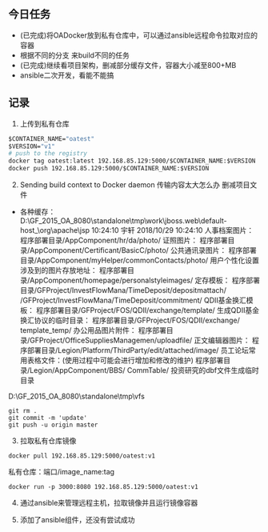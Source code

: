 ## 今日任务
- (已完成)将OADocker放到私有仓库中，可以通过ansible远程命令拉取对应的容器
- 根据不同的分支 来build不同的任务
- (已完成)继续看项目架构，删减部分缓存文件，容器大小减至800+MB
- ansible二次开发，看能不能搞

## 记录
1. 上传到私有仓库
```Dockerfile
$CONTAINER_NAME="oatest"
$VERSION="v1"
# push to the registry
docker tag oatest:latest 192.168.85.129:5000/$CONTAINER_NAME:$VERSION
docker push 192.168.85.129:5000/$CONTAINER_NAME:$VERSION
```

2. Sending build context to Docker daemon 传输内容太大怎么办
删减项目文件
- 各种缓存：D:\GF_2015_OA_8080\standalone\tmp\work\jboss.web\default-host\_\org\apache\jsp
10:24:10
宇轩 2018/10/29 10:24:10
人事档案图片：
程序部署目录/AppComponent/hr/da/photo/
证照图片：
程序部署目录/AppComponent/Certificant/BasicC/photo/
公共通讯录图片：
程序部署目录/AppComponent/myHelper/commonContacts/photo/
用户个性化设置涉及到的图片存放地址：
程序部署目录/AppComponent/homepage/personalstyleimages/
定存模板：
程序部署目录/GFProject/InvestFlowMana/TimeDeposit/depositmattach/
				/GFProject/InvestFlowMana/TimeDeposit/commitment/
QDII基金换汇模板：
程序部署目录/GFProject/FOS/QDII/exchange/template/
生成QDII基金换汇协议的临时目录：
程序部署目录/GFProject/FOS/QDII/exchange/ template_temp/
办公用品图片附件：
程序部署目录/GFProject/OfficeSuppliesManagemen/uploadfile/
正文编辑器图片：
程序部署目录/Legion/Platform/ThirdParty/edit/attached/image/
员工论坛常用表格文件：(使用过程中可能会进行增加和修改的维护)
程序部署目录/Legion/AppComponent/BBS/ CommTable/
投资研究的dbf文件生成临时目录


D:\GF_2015_OA_8080\standalone\tmp\vfs

```
git rm .
git commit -m 'update'
git push -u origin master
```

3. 拉取私有仓库镜像
```
docker pull 192.168.85.129:5000/oatest:v1
```
私有仓库：端口/image_name:tag

```
docker run -p 3000:8080 192.168.85.129:5000/oatest:v1
```

4. 通过ansible来管理远程主机，拉取镜像并且运行镜像容器


5. 添加了ansible组件，还没有尝试成功
